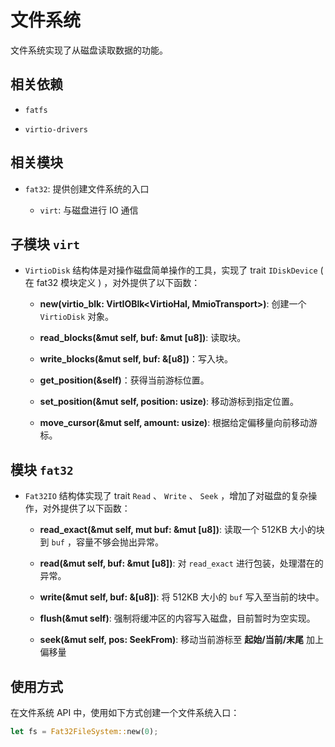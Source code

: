 # 文件系统

文件系统实现了从磁盘读取数据的功能。

## 相关依赖

- `fatfs`

- `virtio-drivers`

## 相关模块

- `fat32`: 提供创建文件系统的入口

  - `virt`: 与磁盘进行 IO 通信

## 子模块 `virt`

- `VirtioDisk` 结构体是对操作磁盘简单操作的工具，实现了 trait `IDiskDevice` ( 在 fat32 模块定义 ) ，对外提供了以下函数：

  - **new(virtio_blk: VirtIOBlk<VirtioHal, MmioTransport>)**: 创建一个 `VirtioDisk` 对象。

  - **read_blocks(&mut self, buf: &mut [u8])**: 读取块。

  - **write_blocks(&mut self, buf: &[u8])**：写入块。

  - **get_position(&self)**：获得当前游标位置。

  - **set_position(&mut self, position: usize)**: 移动游标到指定位置。

  - **move_cursor(&mut self, amount: usize)**: 根据给定偏移量向前移动游标。

## 模块 `fat32` 

- `Fat32IO` 结构体实现了 trait `Read` 、 `Write` 、 `Seek` ，增加了对磁盘的复杂操作，对外提供了以下函数：

  - **read_exact(&mut self, mut buf: &mut [u8])**: 读取一个 512KB 大小的块到 `buf` ，容量不够会抛出异常。

  - **read(&mut self, buf: &mut [u8])**: 对 `read_exact` 进行包装，处理潜在的异常。

  - **write(&mut self, buf: &[u8])**: 将 512KB 大小的 `buf` 写入至当前的块中。

  - **flush(&mut self)**: 强制将缓冲区的内容写入磁盘，目前暂时为空实现。

  - **seek(&mut self, pos: SeekFrom)**: 移动当前游标至 **起始/当前/末尾** 加上偏移量

## 使用方式

在文件系统 API 中，使用如下方式创建一个文件系统入口：

```rust
let fs = Fat32FileSystem::new(0);
```
